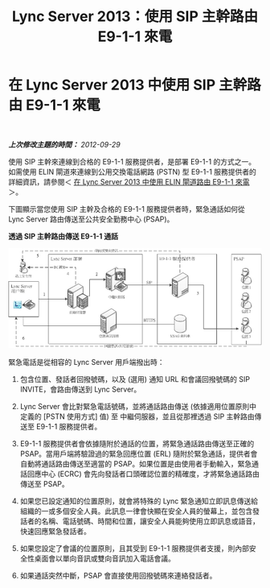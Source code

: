 ﻿---
title: Lync Server 2013：使用 SIP 主幹路由 E9-1-1 來電
TOCTitle: 使用 SIP 主幹路由 E9-1-1 來電
ms:assetid: 157753c3-fe74-4e2c-81da-ee06911d4cc2
ms:mtpsurl: https://technet.microsoft.com/zh-tw/library/JJ204701(v=OCS.15)
ms:contentKeyID: 49290191
ms.date: 08/10/2015
mtps_version: v=OCS.15
ms.translationtype: HT
---

# 在 Lync Server 2013 中使用 SIP 主幹路由 E9-1-1 來電

 

_**上次修改主題的時間：** 2012-09-29_

使用 SIP 主幹來連線到合格的 E9-1-1 服務提供者，是部署 E9-1-1 的方式之一。如需使用 ELIN 閘道來連線到公用交換電話網路 (PSTN) 型 E9-1-1 服務提供者的詳細資訊，請參閱＜ [在 Lync Server 2013 中使用 ELIN 閘道路由 E9-1-1 來電](lync-server-2013-routing-e9-1-1-calls-by-using-an-elin-gateway.md)＞。

下圖顯示當您使用 SIP 主幹及合格的 E9-1-1 服務提供者時，緊急通話如何從 Lync Server 路由傳送至公共安全勤務中心 (PSAP)。

**透過 SIP 主幹路由傳送 E9-1-1 通話**

![將緊急電話從 Lync Server 路由傳送至 PSAP](images/JJ204701.0637a9d4-2ca7-438a-8ed0-19090a4b992d(OCS.15).jpg "將緊急電話從 Lync Server 路由傳送至 PSAP")

緊急電話是從相容的 Lync Server 用戶端撥出時：

1.  包含位置、發話者回撥號碼，以及 (選用) 通知 URL 和會議回撥號碼的 SIP INVITE，會路由傳送到 Lync Server。

2.  Lync Server 會比對緊急電話號碼，並將通話路由傳送 (依據適用位置原則中定義的 \[PSTN 使用方式\] 值) 至 中繼伺服器，並且從那裡透過 SIP 主幹路由傳送至 E9-1-1 服務提供者。

3.  E9-1-1 服務提供者會依據隨附於通話的位置，將緊急通話路由傳送至正確的 PSAP。當用戶端將驗證過的緊急回應位置 (ERL) 隨附於緊急通話，提供者會自動將通話路由傳送至適當的 PSAP。如果位置是由使用者手動輸入，緊急通話回應中心 (ECRC) 會先向發話者口頭確認位置的精確度，才將緊急通話路由傳送至 PSAP。

4.  如果您已設定通知的位置原則，就會將特殊的 Lync 緊急通知立即訊息傳送給組織的一或多個安全人員。此訊息一律會快顯在安全人員的螢幕上，並包含發話者的名稱、電話號碼、時間和位置，讓安全人員能夠使用立即訊息或語音，快速回應緊急發話者。

5.  如果您設定了會議的位置原則，且其受到 E9-1-1 服務提供者支援，則內部安全性桌面會以單向音訊或雙向音訊加入電話會議。

6.  如果通話突然中斷，PSAP 會直接使用回撥號碼來連絡發話者。

